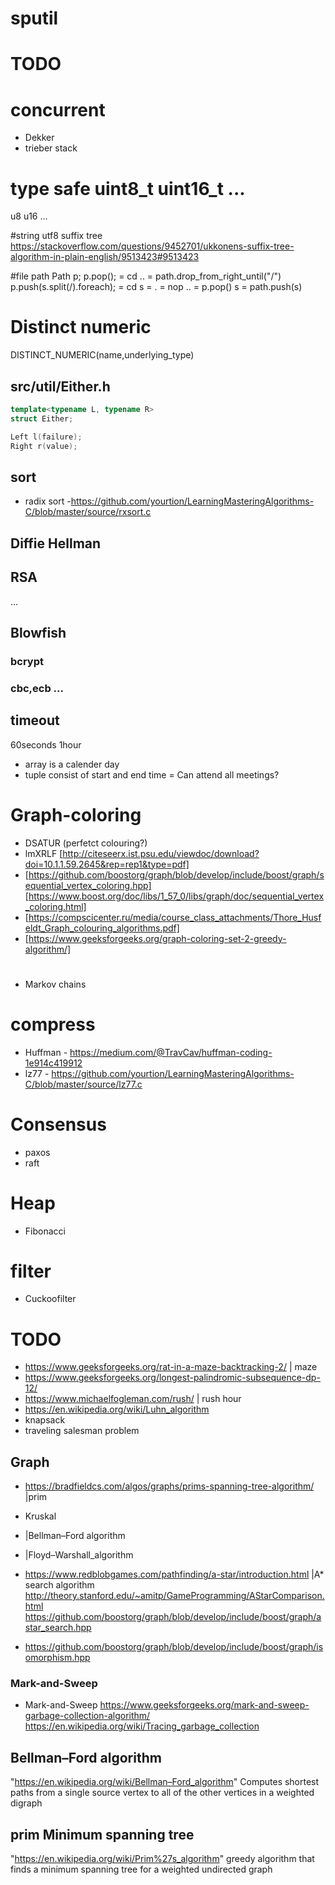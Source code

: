 # sputil

# TODO
# concurrent
- Dekker
- trieber stack

# type safe uint8_t uint16_t ...
u8
u16
...

#string
utf8
suffix tree https://stackoverflow.com/questions/9452701/ukkonens-suffix-tree-algorithm-in-plain-english/9513423#9513423

#file path
			Path p;
			p.pop(); = cd .. = path.drop_from_right_until("/")
			p.push(s.split(/).foreach); = cd s = . = nop
													.. = p.pop()
													s  = path.push(s)

# Distinct numeric
DISTINCT_NUMERIC(name,underlying_type)

## src/util/Either.h
```cpp
template<typename L, typename R>
struct Either;

Left l(failure);
Right r(value);
```

## sort
- radix sort -https://github.com/yourtion/LearningMasteringAlgorithms-C/blob/master/source/rxsort.c

## Diffie Hellman
## RSA
...

## Blowfish
### bcrypt
### cbc,ecb ...


## timeout
60seconds
1hour


[(0,30),(5,10),(15,20)]:false
[(7,10),(2,4)]: true
- array is a calender day
- tuple consist of start and end time
= Can attend all meetings?

# Graph-coloring
- DSATUR (perfetct colouring?)
- lmXRLF [http://citeseerx.ist.psu.edu/viewdoc/download?doi=10.1.1.59.2645&rep=rep1&type=pdf]
- [https://github.com/boostorg/graph/blob/develop/include/boost/graph/sequential_vertex_coloring.hpp]
  [https://www.boost.org/doc/libs/1_57_0/libs/graph/doc/sequential_vertex_coloring.html]
- [https://compscicenter.ru/media/course_class_attachments/Thore_Husfeldt_Graph_colouring_algorithms.pdf]
- [https://www.geeksforgeeks.org/graph-coloring-set-2-greedy-algorithm/]

#
- Markov chains

# compress
- Huffman - https://medium.com/@TravCav/huffman-coding-1e914c419912
- lz77 - https://github.com/yourtion/LearningMasteringAlgorithms-C/blob/master/source/lz77.c

# Consensus
- paxos
- raft

# Heap
- Fibonacci

# filter
- Cuckoofilter

# TODO
- https://www.geeksforgeeks.org/rat-in-a-maze-backtracking-2/ | maze
- https://www.geeksforgeeks.org/longest-palindromic-subsequence-dp-12/
- https://www.michaelfogleman.com/rush/ | rush hour
- https://en.wikipedia.org/wiki/Luhn_algorithm
- knapsack
- traveling salesman problem

## Graph
- https://bradfieldcs.com/algos/graphs/prims-spanning-tree-algorithm/ |prim
- Kruskal
- |Bellman–Ford algorithm
- |Floyd–Warshall_algorithm
- https://www.redblobgames.com/pathfinding/a-star/introduction.html |A* search algorithm
  http://theory.stanford.edu/~amitp/GameProgramming/AStarComparison.html
  https://github.com/boostorg/graph/blob/develop/include/boost/graph/astar_search.hpp

- https://github.com/boostorg/graph/blob/develop/include/boost/graph/isomorphism.hpp

### Mark-and-Sweep
- Mark-and-Sweep  https://www.geeksforgeeks.org/mark-and-sweep-garbage-collection-algorithm/
                  https://en.wikipedia.org/wiki/Tracing_garbage_collection

## Bellman–Ford algorithm
"https://en.wikipedia.org/wiki/Bellman–Ford_algorithm"
Computes shortest paths from a single source vertex to all of the other vertices
in a weighted digraph

## prim Minimum spanning tree
"https://en.wikipedia.org/wiki/Prim%27s_algorithm"
greedy algorithm that finds a minimum spanning tree for a weighted undirected
graph
